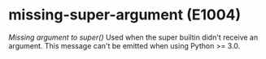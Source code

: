 # missing-super-argument (E1004)
*Missing argument to super()* Used when the super builtin didn\'t
receive an argument. This message can\'t be emitted when using Python
\>= 3.0.

